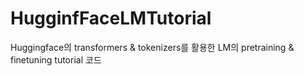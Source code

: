 # HugginfFaceLMTutorial
Huggingface의 transformers &amp; tokenizers를 활용한 LM의 pretraining &amp; finetuning tutorial 코드
